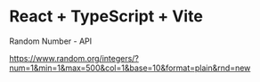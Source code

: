 # React + TypeScript + Vite

Random Number - API

https://www.random.org/integers/?num=1&min=1&max=500&col=1&base=10&format=plain&rnd=new